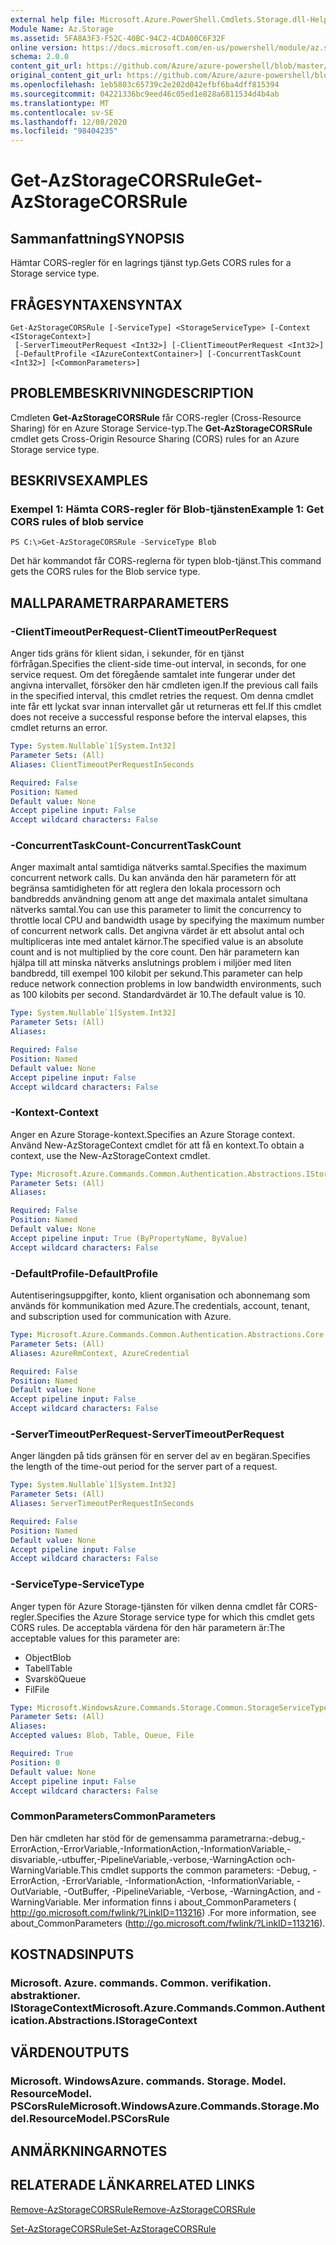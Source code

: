 ```yaml
---
external help file: Microsoft.Azure.PowerShell.Cmdlets.Storage.dll-Help.xml
Module Name: Az.Storage
ms.assetid: 5FA8A3F3-F52C-40BC-94C2-4CDA00C6F32F
online version: https://docs.microsoft.com/en-us/powershell/module/az.storage/get-azstoragecorsrule
schema: 2.0.0
content_git_url: https://github.com/Azure/azure-powershell/blob/master/src/Storage/Storage.Management/help/Get-AzStorageCORSRule.md
original_content_git_url: https://github.com/Azure/azure-powershell/blob/master/src/Storage/Storage.Management/help/Get-AzStorageCORSRule.md
ms.openlocfilehash: 1eb5803c65739c2e202d042efbf6ba4dff815394
ms.sourcegitcommit: 04221336bc9eed46c05ed1e828a6811534d4b4ab
ms.translationtype: MT
ms.contentlocale: sv-SE
ms.lasthandoff: 12/08/2020
ms.locfileid: "98404235"
---
```

# <span data-ttu-id="69545-101">Get-AzStorageCORSRule</span><span class="sxs-lookup"><span data-stu-id="69545-101">Get-AzStorageCORSRule</span></span>

## <span data-ttu-id="69545-102">Sammanfattning</span><span class="sxs-lookup"><span data-stu-id="69545-102">SYNOPSIS</span></span>
<span data-ttu-id="69545-103">Hämtar CORS-regler för en lagrings tjänst typ.</span><span class="sxs-lookup"><span data-stu-id="69545-103">Gets CORS rules for a Storage service type.</span></span>

## <span data-ttu-id="69545-104">FRÅGESYNTAXEN</span><span class="sxs-lookup"><span data-stu-id="69545-104">SYNTAX</span></span>

```
Get-AzStorageCORSRule [-ServiceType] <StorageServiceType> [-Context <IStorageContext>]
 [-ServerTimeoutPerRequest <Int32>] [-ClientTimeoutPerRequest <Int32>]
 [-DefaultProfile <IAzureContextContainer>] [-ConcurrentTaskCount <Int32>] [<CommonParameters>]
```

## <span data-ttu-id="69545-105">PROBLEMBESKRIVNING</span><span class="sxs-lookup"><span data-stu-id="69545-105">DESCRIPTION</span></span>
<span data-ttu-id="69545-106">Cmdleten **Get-AzStorageCORSRule** får CORS-regler (Cross-Resource Sharing) för en Azure Storage Service-typ.</span><span class="sxs-lookup"><span data-stu-id="69545-106">The **Get-AzStorageCORSRule** cmdlet gets Cross-Origin Resource Sharing (CORS) rules for an Azure Storage service type.</span></span>

## <span data-ttu-id="69545-107">BESKRIVS</span><span class="sxs-lookup"><span data-stu-id="69545-107">EXAMPLES</span></span>

### <span data-ttu-id="69545-108">Exempel 1: Hämta CORS-regler för Blob-tjänsten</span><span class="sxs-lookup"><span data-stu-id="69545-108">Example 1: Get CORS rules of blob service</span></span>
```
PS C:\>Get-AzStorageCORSRule -ServiceType Blob
```

<span data-ttu-id="69545-109">Det här kommandot får CORS-reglerna för typen blob-tjänst.</span><span class="sxs-lookup"><span data-stu-id="69545-109">This command gets the CORS rules for the Blob service type.</span></span>

## <span data-ttu-id="69545-110">MALLPARAMETRAR</span><span class="sxs-lookup"><span data-stu-id="69545-110">PARAMETERS</span></span>

### <span data-ttu-id="69545-111">-ClientTimeoutPerRequest</span><span class="sxs-lookup"><span data-stu-id="69545-111">-ClientTimeoutPerRequest</span></span>
<span data-ttu-id="69545-112">Anger tids gräns för klient sidan, i sekunder, för en tjänst förfrågan.</span><span class="sxs-lookup"><span data-stu-id="69545-112">Specifies the client-side time-out interval, in seconds, for one service request.</span></span>
<span data-ttu-id="69545-113">Om det föregående samtalet inte fungerar under det angivna intervallet, försöker den här cmdleten igen.</span><span class="sxs-lookup"><span data-stu-id="69545-113">If the previous call fails in the specified interval, this cmdlet retries the request.</span></span>
<span data-ttu-id="69545-114">Om denna cmdlet inte får ett lyckat svar innan intervallet går ut returneras ett fel.</span><span class="sxs-lookup"><span data-stu-id="69545-114">If this cmdlet does not receive a successful response before the interval elapses, this cmdlet returns an error.</span></span>

```yaml
Type: System.Nullable`1[System.Int32]
Parameter Sets: (All)
Aliases: ClientTimeoutPerRequestInSeconds

Required: False
Position: Named
Default value: None
Accept pipeline input: False
Accept wildcard characters: False
```

### <span data-ttu-id="69545-115">-ConcurrentTaskCount</span><span class="sxs-lookup"><span data-stu-id="69545-115">-ConcurrentTaskCount</span></span>
<span data-ttu-id="69545-116">Anger maximalt antal samtidiga nätverks samtal.</span><span class="sxs-lookup"><span data-stu-id="69545-116">Specifies the maximum concurrent network calls.</span></span>
<span data-ttu-id="69545-117">Du kan använda den här parametern för att begränsa samtidigheten för att reglera den lokala processorn och bandbredds användning genom att ange det maximala antalet simultana nätverks samtal.</span><span class="sxs-lookup"><span data-stu-id="69545-117">You can use this parameter to limit the concurrency to throttle local CPU and bandwidth usage by specifying the maximum number of concurrent network calls.</span></span>
<span data-ttu-id="69545-118">Det angivna värdet är ett absolut antal och multipliceras inte med antalet kärnor.</span><span class="sxs-lookup"><span data-stu-id="69545-118">The specified value is an absolute count and is not multiplied by the core count.</span></span>
<span data-ttu-id="69545-119">Den här parametern kan hjälpa till att minska nätverks anslutnings problem i miljöer med liten bandbredd, till exempel 100 kilobit per sekund.</span><span class="sxs-lookup"><span data-stu-id="69545-119">This parameter can help reduce network connection problems in low bandwidth environments, such as 100 kilobits per second.</span></span>
<span data-ttu-id="69545-120">Standardvärdet är 10.</span><span class="sxs-lookup"><span data-stu-id="69545-120">The default value is 10.</span></span>

```yaml
Type: System.Nullable`1[System.Int32]
Parameter Sets: (All)
Aliases:

Required: False
Position: Named
Default value: None
Accept pipeline input: False
Accept wildcard characters: False
```

### <span data-ttu-id="69545-121">-Kontext</span><span class="sxs-lookup"><span data-stu-id="69545-121">-Context</span></span>
<span data-ttu-id="69545-122">Anger en Azure Storage-kontext.</span><span class="sxs-lookup"><span data-stu-id="69545-122">Specifies an Azure Storage context.</span></span>
<span data-ttu-id="69545-123">Använd New-AzStorageContext cmdlet för att få en kontext.</span><span class="sxs-lookup"><span data-stu-id="69545-123">To obtain a context, use the New-AzStorageContext cmdlet.</span></span>

```yaml
Type: Microsoft.Azure.Commands.Common.Authentication.Abstractions.IStorageContext
Parameter Sets: (All)
Aliases:

Required: False
Position: Named
Default value: None
Accept pipeline input: True (ByPropertyName, ByValue)
Accept wildcard characters: False
```

### <span data-ttu-id="69545-124">-DefaultProfile</span><span class="sxs-lookup"><span data-stu-id="69545-124">-DefaultProfile</span></span>
<span data-ttu-id="69545-125">Autentiseringsuppgifter, konto, klient organisation och abonnemang som används för kommunikation med Azure.</span><span class="sxs-lookup"><span data-stu-id="69545-125">The credentials, account, tenant, and subscription used for communication with Azure.</span></span>

```yaml
Type: Microsoft.Azure.Commands.Common.Authentication.Abstractions.Core.IAzureContextContainer
Parameter Sets: (All)
Aliases: AzureRmContext, AzureCredential

Required: False
Position: Named
Default value: None
Accept pipeline input: False
Accept wildcard characters: False
```

### <span data-ttu-id="69545-126">-ServerTimeoutPerRequest</span><span class="sxs-lookup"><span data-stu-id="69545-126">-ServerTimeoutPerRequest</span></span>
<span data-ttu-id="69545-127">Anger längden på tids gränsen för en server del av en begäran.</span><span class="sxs-lookup"><span data-stu-id="69545-127">Specifies the length of the time-out period for the server part of a request.</span></span>

```yaml
Type: System.Nullable`1[System.Int32]
Parameter Sets: (All)
Aliases: ServerTimeoutPerRequestInSeconds

Required: False
Position: Named
Default value: None
Accept pipeline input: False
Accept wildcard characters: False
```

### <span data-ttu-id="69545-128">-ServiceType</span><span class="sxs-lookup"><span data-stu-id="69545-128">-ServiceType</span></span>
<span data-ttu-id="69545-129">Anger typen för Azure Storage-tjänsten för vilken denna cmdlet får CORS-regler.</span><span class="sxs-lookup"><span data-stu-id="69545-129">Specifies the Azure Storage service type for which this cmdlet gets CORS rules.</span></span>
<span data-ttu-id="69545-130">De acceptabla värdena för den här parametern är:</span><span class="sxs-lookup"><span data-stu-id="69545-130">The acceptable values for this parameter are:</span></span>
- <span data-ttu-id="69545-131">Object</span><span class="sxs-lookup"><span data-stu-id="69545-131">Blob</span></span> 
- <span data-ttu-id="69545-132">Tabell</span><span class="sxs-lookup"><span data-stu-id="69545-132">Table</span></span> 
- <span data-ttu-id="69545-133">Svarskö</span><span class="sxs-lookup"><span data-stu-id="69545-133">Queue</span></span> 
- <span data-ttu-id="69545-134">Fil</span><span class="sxs-lookup"><span data-stu-id="69545-134">File</span></span>

```yaml
Type: Microsoft.WindowsAzure.Commands.Storage.Common.StorageServiceType
Parameter Sets: (All)
Aliases:
Accepted values: Blob, Table, Queue, File

Required: True
Position: 0
Default value: None
Accept pipeline input: False
Accept wildcard characters: False
```

### <span data-ttu-id="69545-135">CommonParameters</span><span class="sxs-lookup"><span data-stu-id="69545-135">CommonParameters</span></span>
<span data-ttu-id="69545-136">Den här cmdleten har stöd för de gemensamma parametrarna:-debug,-ErrorAction,-ErrorVariable,-InformationAction,-InformationVariable,-disvariable,-utbuffer,-PipelineVariable,-verbose,-WarningAction och-WarningVariable.</span><span class="sxs-lookup"><span data-stu-id="69545-136">This cmdlet supports the common parameters: -Debug, -ErrorAction, -ErrorVariable, -InformationAction, -InformationVariable, -OutVariable, -OutBuffer, -PipelineVariable, -Verbose, -WarningAction, and -WarningVariable.</span></span> <span data-ttu-id="69545-137">Mer information finns i about_CommonParameters ( http://go.microsoft.com/fwlink/?LinkID=113216) .</span><span class="sxs-lookup"><span data-stu-id="69545-137">For more information, see about_CommonParameters (http://go.microsoft.com/fwlink/?LinkID=113216).</span></span>

## <span data-ttu-id="69545-138">KOSTNADS</span><span class="sxs-lookup"><span data-stu-id="69545-138">INPUTS</span></span>

### <span data-ttu-id="69545-139">Microsoft. Azure. commands. Common. verifikation. abstraktioner. IStorageContext</span><span class="sxs-lookup"><span data-stu-id="69545-139">Microsoft.Azure.Commands.Common.Authentication.Abstractions.IStorageContext</span></span>

## <span data-ttu-id="69545-140">VÄRDEN</span><span class="sxs-lookup"><span data-stu-id="69545-140">OUTPUTS</span></span>

### <span data-ttu-id="69545-141">Microsoft. WindowsAzure. commands. Storage. Model. ResourceModel. PSCorsRule</span><span class="sxs-lookup"><span data-stu-id="69545-141">Microsoft.WindowsAzure.Commands.Storage.Model.ResourceModel.PSCorsRule</span></span>

## <span data-ttu-id="69545-142">ANMÄRKNINGAR</span><span class="sxs-lookup"><span data-stu-id="69545-142">NOTES</span></span>

## <span data-ttu-id="69545-143">RELATERADE LÄNKAR</span><span class="sxs-lookup"><span data-stu-id="69545-143">RELATED LINKS</span></span>

[<span data-ttu-id="69545-144">Remove-AzStorageCORSRule</span><span class="sxs-lookup"><span data-stu-id="69545-144">Remove-AzStorageCORSRule</span></span>](./Remove-AzStorageCORSRule.md)

[<span data-ttu-id="69545-145">Set-AzStorageCORSRule</span><span class="sxs-lookup"><span data-stu-id="69545-145">Set-AzStorageCORSRule</span></span>](./Set-AzStorageCORSRule.md)


